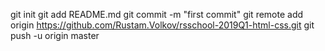 git init
git add README.md
git commit -m "first commit"
git remote add origin https://github.com/Rustam.Volkov/rsschool-2019Q1-html-css.git
git push -u origin master

